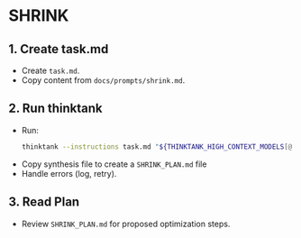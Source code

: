 # SHRINK

## 1. Create task.md
- Create `task.md`.
- Copy content from `docs/prompts/shrink.md`.

## 2. Run thinktank
- Run:
    ```bash
    thinktank --instructions task.md "${THINKTANK_HIGH_CONTEXT_MODELS[@]}" "${THINKTANK_SYNTHESIS_MODEL[@]}" $(find_glance_files) $(find_philosophy_files) ./
    ```
- Copy synthesis file to create a `SHRINK_PLAN.md` file
- Handle errors (log, retry).

## 3. Read Plan
- Review `SHRINK_PLAN.md` for proposed optimization steps.
